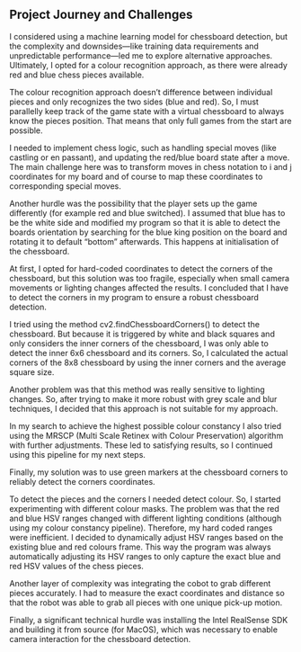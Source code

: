 ## Project Journey and Challenges

I considered using a machine learning model for chessboard detection, but the complexity and downsides—like training data requirements and unpredictable performance—led me to explore alternative approaches. Ultimately, I opted for a colour recognition approach, as there were already red and blue chess pieces available. 

The colour recognition approach doesn’t difference between individual pieces and only recognizes the two sides (blue and red). So, I must parallelly keep track of the game state with a virtual chessboard to always know the pieces position. That means that only full games from the start are possible.

I needed to implement chess logic, such as handling special moves (like castling or en passant), and updating the red/blue board state after a move. The main challenge here was to transform moves in chess notation to i and j coordinates for my board and of course to map these coordinates to corresponding special moves.

Another hurdle was the possibility that the player sets up the game differently (for example red and blue switched). I assumed that blue has to be the white side and modified my program so that it is able to detect the boards orientation by searching for the blue king position on the board and rotating it to default “bottom” afterwards. This happens at initialisation of the chessboard.

At first, I opted for hard-coded coordinates to detect the corners of the chessboard, but this solution was too fragile, especially when small camera movements or lighting changes affected the results. I concluded that I have to detect the corners in my program to ensure a robust chessboard detection.

I tried using the method cv2.findChessboardCorners() to detect the chessboard. But because it is triggered by white and black squares and only considers the inner corners of the chessboard, I was only able to detect the inner 6x6 chessboard and its corners. So, I calculated the actual corners of the 8x8 chessboard by using the inner corners and the average square size.

Another problem was that this method was really sensitive to lighting changes. So, after trying to make it more robust with grey scale and blur techniques, I decided that this approach is not suitable for my approach.

In my search to achieve the highest possible colour constancy I also tried using the MRSCP (Multi Scale Retinex with Colour Preservation) algorithm with further adjustments. These led to satisfying results, so I continued using this pipeline for my next steps.

Finally, my solution was to use green markers at the chessboard corners to reliably detect the corners coordinates.

To detect the pieces and the corners I needed detect colour. So, I started experimenting with different colour masks. The problem was that the red and blue HSV ranges changed with different lighting conditions (although using my colour constancy pipeline). Therefore, my hard coded ranges were inefficient. I decided to dynamically adjust HSV ranges based on the existing blue and red colours frame. This way the program was always automatically adjusting its HSV ranges to only capture the exact blue and red HSV values of the chess pieces.

Another layer of complexity was integrating the cobot to grab different pieces accurately. I had to measure the exact coordinates and distance so that the robot was able to grab all pieces with one unique pick-up motion.

Finally, a significant technical hurdle was installing the Intel RealSense SDK and building it from source (for MacOS), which was necessary to enable camera interaction for the chessboard detection.


